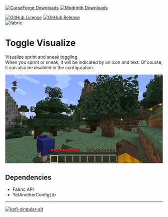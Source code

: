 [![CurseForge Downloads](https://img.shields.io/curseforge/dt/1195905?style=for-the-badge&logo=curseforge&color=F16436)](https://curseforge.com/minecraft/mc-mods/toggle-visualize)
[![Modrinth Downloads](https://img.shields.io/modrinth/dt/brJIdf61?style=for-the-badge&logo=modrinth&color=00AF5C)](https://modrinth.com/mod/toggle-visualize)

[![GitHub License](https://img.shields.io/github/license/BlueSheep2804/ToggleVisualize?style=for-the-badge)](https://github.com/BlueSheep2804/ToggleVisualize/blob/main/LICENSE)
[![GitHub Release](https://img.shields.io/github/v/release/BlueSheep2804/ToggleVisualize?sort=semver&display_name=release&style=for-the-badge)](https://github.com/BlueSheep2804/ToggleVisualize/releases/latest)  
![fabric](https://cdn.jsdelivr.net/npm/@intergrav/devins-badges@3/assets/cozy/supported/fabric_vector.svg)

# Toggle Visualize
Visualize sprint and sneak toggling.  
When you sprint or sneak, it will be indicated by an icon and text.
Of course, it can also be disabled in the configuration.

![main.png](images/main.png)

## Dependencies
- Fabric API
- YetAnotherConfigLib

---

[![kofi-singular-alt](https://cdn.jsdelivr.net/npm/@intergrav/devins-badges@3/assets/cozy/donate/kofi-singular-alt_vector.svg)](https://ko-fi.com/bluesheep)
